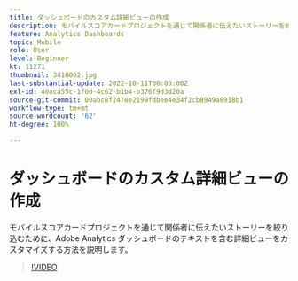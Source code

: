 ```yaml
---
title: ダッシュボードのカスタム詳細ビューの作成
description: モバイルスコアカードプロジェクトを通じて関係者に伝えたいストーリーを絞り込むために、Adobe Analytics ダッシュボードのテキストを含む詳細ビューをカスタマイズする方法を説明します。
feature: Analytics Dashboards
topic: Mobile
role: User
level: Beginner
kt: 11271
thumbnail: 3410002.jpg
last-substantial-update: 2022-10-11T00:00:00Z
exl-id: 40aca55c-1f0d-4c62-b1b4-b376f9d3d20a
source-git-commit: 00abc8f2470e2199fdbee4e34f2cb8949a8918b1
workflow-type: tm+mt
source-wordcount: '62'
ht-degree: 100%

---
```


# ダッシュボードのカスタム詳細ビューの作成

モバイルスコアカードプロジェクトを通じて関係者に伝えたいストーリーを絞り込むために、Adobe Analytics ダッシュボードのテキストを含む詳細ビューをカスタマイズする方法を説明します。

>[!VIDEO](https://video.tv.adobe.com/v/3413789/?quality=12&learn=on&captions=jpn)
